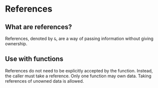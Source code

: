# References

## What are references?
References, denoted by ```&```, are a way of passing information without giving ownership.

## Use with functions
References do not need to be explicitly accepted by the function. Instead, the caller must take a reference.
Only one function may own data. Taking references of unowned data is allowed.